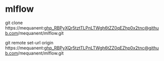 # mlflow

git clone https://mequanent: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@github.com/mequanent/mlflow.git

git remote set-url origin https://mequanent: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@github.com/mequanent/mlflow.git
